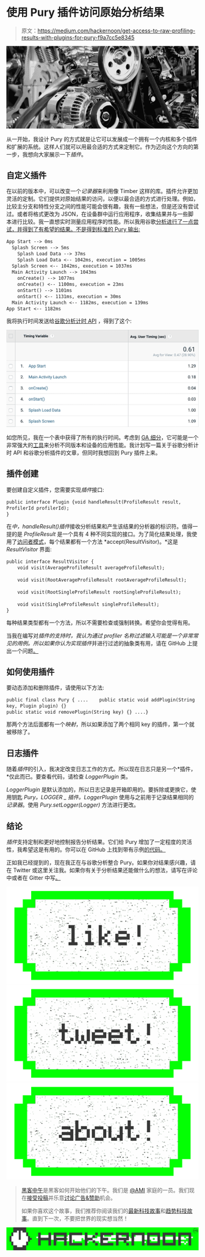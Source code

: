 # 使用 Pury 插件访问原始分析结果

> 原文：<https://medium.com/hackernoon/get-access-to-raw-profiling-results-with-plugins-for-pury-f9a7cc5e8345>

![](img/613c2eef8ccd578188985d68943cb5cf.png)

从一开始，我设计 Pury 的方式就是让它可以发展成一个拥有一个内核和多个插件和扩展的系统。这样人们就可以用最合适的方式来定制它。作为迈向这个方向的第一步，我想向大家展示一下*插件*。

## 自定义插件

在以前的版本中，可以改变一个*记录器*来利用像 Timber 这样的库。插件允许更加灵活的定制。它们提供对原始结果的访问，以便以最合适的方式进行处理。例如，比较主分支和特性分支之间的性能可能会很有趣，我有一些想法，但是还没有尝试过。或者将格式更改为 JSON，在设备群中运行应用程序，收集结果并与一些脚本进行比较。我一直想实时测量应用程序的性能。所以我用谷歌[分析进行了一点尝试，并得到了有希望的结果。不是得到标准的 Pury 输出:](https://hackernoon.com/tagged/google)

```
App Start --> 0ms
  Splash Screen --> 5ms
    Splash Load Data --> 37ms
    Splash Load Data <-- 1042ms, execution = 1005ms
  Splash Screen <-- 1042ms, execution = 1037ms
  Main Activity Launch --> 1043ms 
    onCreate() --> 1077ms 
    onCreate() <-- 1100ms, execution = 23ms
    onStart() --> 1101ms 
    onStart() <-- 1131ms, execution = 30ms
  Main Activity Launch <-- 1182ms, execution = 139ms
App Start <-- 1182ms
```

我将执行时间发送给[谷歌分析计时 API](https://developers.google.com/analytics/devguides/collection/android/v4/usertimings) ，得到了这个:

![](img/51d9305ddeef0fd4a4025b35247cf4dc.png)

如您所见，我在一个表中获得了所有的执行时间。考虑到 [GA 细分](https://support.google.com/analytics/topic/3123779)，它可能是一个非常强大的[工具](https://hackernoon.com/tagged/tool)来分析不同版本和设备的应用性能。我计划写一篇关于谷歌分析计时 API 和谷歌分析插件的文章，但同时我想回到 Pury 插件上来。

## 插件创建

要创建自定义插件，您需要实现*插件*接口:

```
public interface Plugin {void handleResult(ProfileResult result, ProfilerId profilerId);
}
```

在*中，handleResult()插件*接收分析结果和产生该结果的分析器的标识符。值得一提的是 *ProfileResult* 是一个具有 4 种不同实现的接口。为了简化结果处理，我使用了[访问者模式](https://en.wikipedia.org/wiki/Visitor_pattern)，每个结果都有一个方法 *accept(ResultVisitor)。*这是 *ResultVisitor* 界面:

```
public interface ResultVisitor {
    void visit(AverageProfileResult averageProfileResult);

    void visit(RootAverageProfileResult rootAverageProfileResult);

    void visit(RootSingleProfileResult rootSingleProfileResult);

    void visit(SingleProfileResult singleProfileResult);
}
```

每种结果类型都有一个方法，所以不需要检查或强制转换。希望你会觉得有用。

当我在编写对*插件的支持时，*我认为通过 profiler 名称过滤输入可能是一个非常常见的用例。所以如果你认为实现*插件*并进行过滤的抽象类有用，请在 GitHub 上提出一个问题[。](https://github.com/NikitaKozlov/Pury)

## 如何使用插件

要动态添加和删除插件，请使用以下方法:

```
public final class Pury { ....    public static void addPlugin(String key, Plugin plugin) {}
public static void removePlugin(String key) {} ....}
```

那两个方法后面都有一个*映射*，所以如果添加了两个相同 key 的插件，第一个就被移除了。

## 日志插件

随着*插件*的引入，我决定改变日志工作的方式。所以现在日志只是另一个*插件，*仅此而已。要查看代码，请检查 *LoggerPlugin* 类。

*LoggerPlugin* 是默认添加的，所以日志记录是开箱即用的。要拆除或更换它，使用钥匙 *Pury。LOGGER _ 插件。LoggerPlugin* 使用与之前用于记录结果相同的*记录器*。使用 *Pury.setLogger(Logger)* 方法进行更改。

## 结论

*插件*支持定制和更好地控制报告分析结果。它们给 Pury 增加了一定程度的灵活性，我希望这是有用的。你可以在 GitHub 上找到带有示例[的代码。](https://github.com/NikitaKozlov/Pury)

正如我已经提到的，现在我正在与谷歌分析整合 Pury。如果你对结果感兴趣，请在 Twitter 或这里关注我。如果你有关于分析结果还能做什么的想法，请写在评论中或者在 Gitter 中写[。](https://gitter.im/NikitaKozlov/Pury)

[![](img/50ef4044ecd4e250b5d50f368b775d38.png)](http://bit.ly/HackernoonFB)[![](img/979d9a46439d5aebbdcdca574e21dc81.png)](https://goo.gl/k7XYbx)[![](img/2930ba6bd2c12218fdbbf7e02c8746ff.png)](https://goo.gl/4ofytp)

> [黑客中午](http://bit.ly/Hackernoon)是黑客如何开始他们的下午。我们是 [@AMI](http://bit.ly/atAMIatAMI) 家庭的一员。我们现在[接受投稿](http://bit.ly/hackernoonsubmission)并乐意[讨论广告&赞助](mailto:partners@amipublications.com)机会。
> 
> 如果你喜欢这个故事，我们推荐你阅读我们的[最新科技故事](http://bit.ly/hackernoonlatestt)和[趋势科技故事](https://hackernoon.com/trending)。直到下一次，不要把世界的现实想当然！

[![](img/be0ca55ba73a573dce11effb2ee80d56.png)](https://goo.gl/Ahtev1)